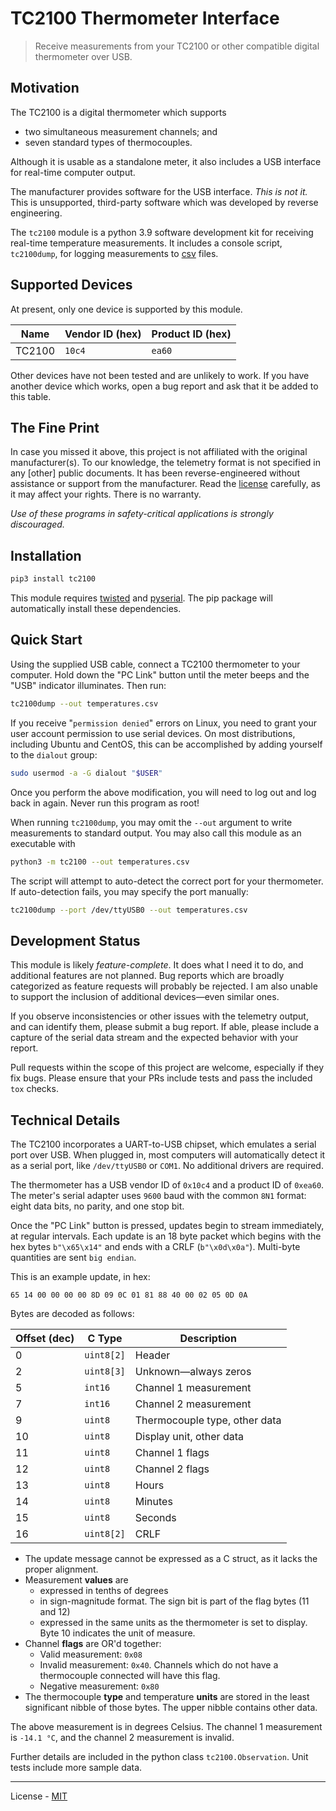 # TC2100 Thermometer Interface

> Receive measurements from your TC2100 or other compatible digital thermometer
> over USB.

## Motivation

The TC2100 is a digital thermometer which supports

* two simultaneous measurement channels; and
* seven standard types of thermocouples.

Although it is usable as a standalone meter, it also includes a USB interface
for real-time computer output.

The manufacturer provides software for the USB interface. *This is not it.*
This is unsupported, third-party software which was developed by reverse
engineering.

The `tc2100` module is a python 3.9 software development kit for receiving
real-time temperature measurements. It includes a console script, `tc2100dump`,
for logging measurements to [csv](https://docs.python.org/3.6/library/csv.html)
files.

## Supported Devices

At present, only one device is supported by this module.

| Name                   | Vendor ID (hex)  | Product ID (hex)  |
|------------------------|------------------|-------------------|
| TC2100                 | `10c4`           | `ea60`            |

Other devices have not been tested and are unlikely to work. If you have another
device which works, open a bug report and ask that it be added to this table.

## The Fine Print

In case you missed it above, this project is not affiliated with the original
manufacturer(s). To our knowledge, the telemetry format is not specified in any
[other] public documents. It has been reverse-engineered without assistance or
support from the manufacturer. Read the
[license](https://github.com/cbs228/tc2100/blob/master/LICENSE) carefully, as
it may affect your rights. There is no warranty.

*Use of these programs in safety-critical applications is strongly discouraged.*

## Installation

```bash
pip3 install tc2100
```

This module requires [twisted](http://twistedmatrix.com/) and
[pyserial](https://pyserial.readthedocs.io/en/latest/pyserial.html). The pip
package will automatically install these dependencies.

## Quick Start

Using the supplied USB cable, connect a TC2100 thermometer to your computer.
Hold down the "PC Link" button until the meter beeps and the "USB" indicator
illuminates. Then run:

```bash
tc2100dump --out temperatures.csv
```

If you receive "`permission denied`" errors on Linux, you need to grant your
user account permission to use serial devices. On most distributions, including
Ubuntu and CentOS, this can be accomplished by adding yourself to the `dialout`
group:

```bash
sudo usermod -a -G dialout "$USER"
```

Once you perform the above modification, you will need to log out and log back
in again. Never run this program as root!

When running `tc2100dump`, you may omit the `--out` argument to write
measurements to standard output. You may also call this module as an executable
with

```bash
python3 -m tc2100 --out temperatures.csv
```

The script will attempt to auto-detect the correct port for your thermometer.
If auto-detection fails, you may specify the port manually:

```bash
tc2100dump --port /dev/ttyUSB0 --out temperatures.csv
```

## Development Status

This module is likely *feature-complete*. It does what I need it to do, and
additional features are not planned. Bug reports which are broadly categorized
as feature requests will probably be rejected. I am also unable to support the
inclusion of additional devices—even similar ones.

If you observe inconsistencies or other issues with the telemetry output, and
can identify them, please submit a bug report. If able, please include a capture
of the serial data stream and the expected behavior with your report.

Pull requests within the scope of this project are welcome, especially if they
fix bugs. Please ensure that your PRs include tests and pass the included `tox`
checks.

## Technical Details

The TC2100 incorporates a UART-to-USB chipset, which emulates a serial port over
USB. When plugged in, most computers will automatically detect it as a serial
port, like `/dev/ttyUSB0` or `COM1`. No additional drivers are required.

The thermometer has a USB vendor ID of `0x10c4` and a product ID of `0xea60`.
The meter's serial adapter uses `9600` baud with the common `8N1` format: eight
data bits, no parity, and one stop bit.

Once the "PC Link" button is pressed, updates begin to stream immediately, at
regular intervals. Each update is an 18 byte packet which begins with the hex
bytes `b"\x65\x14"` and ends with a CRLF (`b"\x0d\x0a"`). Multi-byte quantities
are sent `big endian`.

This is an example update, in hex:

```
65 14 00 00 00 00 8D 09 0C 01 81 88 40 00 02 05 0D 0A
```

Bytes are decoded as follows:

| Offset (dec)  | C Type        | Description                     |
|---------------|---------------|---------------------------------|
| 0             | `uint8[2]`    | Header                          |
| 2             | `uint8[3]`    | Unknown—always zeros            |
| 5             | `int16`       | Channel 1 measurement           |
| 7             | `int16`       | Channel 2 measurement           |
| 9             | `uint8`       | Thermocouple type, other data   |
| 10            | `uint8`       | Display unit, other data        |
| 11            | `uint8`       | Channel 1 flags                 |
| 12            | `uint8`       | Channel 2 flags                 |
| 13            | `uint8`       | Hours                           |
| 14            | `uint8`       | Minutes                         |
| 15            | `uint8`       | Seconds                         |
| 16            | `uint8[2]`    | CRLF                            |

* The update message cannot be expressed as a C struct, as it lacks the proper
  alignment.
* Measurement **values** are
  - expressed in tenths of degrees
  - in sign-magnitude format. The sign bit is part of the flag bytes (11 and 12)
  - expressed in the same units as the thermometer is set to display. Byte 10
    indicates the unit of measure.
* Channel **flags** are OR'd together:
  - Valid measurement: `0x08`
  - Invalid measurement: `0x40`. Channels which do not have a thermocouple
    connected will have this flag.
  - Negative measurement: `0x80`
* The thermocouple **type** and temperature **units** are stored in the least
  significant nibble of those bytes. The upper nibble contains other data.

The above measurement is in degrees Celsius. The channel 1 measurement is
`-14.1 °C`, and the channel 2 measurement is invalid.

Further details are included in the python class `tc2100.Observation`. Unit
tests include more sample data.

----

License - [MIT](https://github.com/cbs228/tc2100/blob/master/LICENSE)
